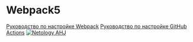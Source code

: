 # Webpack5

[Руководство по настройке Webpack](https://webpack.js.org/guides/)
[Руководство по настройке GitHub Actions](https://docs.github.com/en/actions/quickstart)
[![Netology AHJ](https://github.com/Erbol92/httpNodeJs/actions/workflows/web.yml/badge.svg)](https://github.com/Erbol92/httpNodeJs/actions/workflows/web.yml)